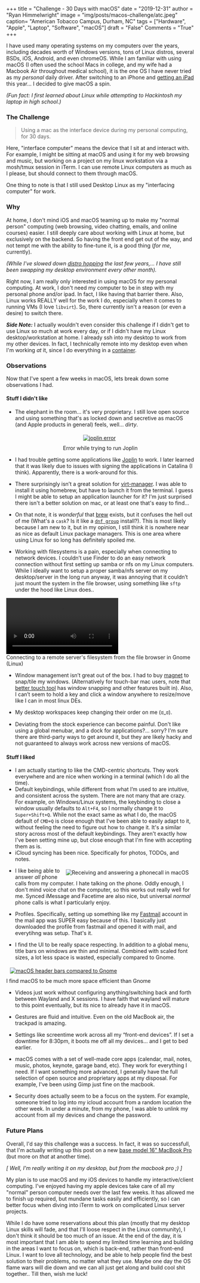+++
title  = "Challenge - 30 Days with macOS"
date   = "2019-12-31"
author = "Ryan Himmelwright"
image  = "img/posts/macos-challenge/atc.jpeg"
caption= "American Tobacco Campus, Durham, NC"
tags   = ["Hardware", "Apple", "Laptop", "Software", "macOS"]
draft  = "False"
Comments = "True"
+++

I have used many operating systems on my computers over the years, including
decades worth of Windows versions, tons of Linux distros, several BSDs, iOS,
Android, and even chromeOS. While I am familiar with using macOS
(I often used the school Macs in college, and my wife had a Macbook Air
throughout medical school), it is the one OS I have never tried as my *personal*
daily driver. After switching to an iPhone and [getting an
iPad](/post/getting-an-ipad/) this year... I
decided to give macOS a spin.

<!--more-->

*(Fun fact: I first learned about Linux while attempting to Hackintosh my
laptop in high school.)*

### The Challenge

>Using a mac as the interface device during my personal computing, for 30 days.

Here, "interface computer" means the device that I sit at and interact with.
For example, I might be sitting at macOS and using it for my web browsing and
music, but working on a project on my linux workstation via a mosh/tmux session
in iTerm. I can use remote Linux computers as much as I please, but should
connect to them through macOS.

One thing to note is that I still used Desktop Linux as my "interfacing
computer" for work.

### Why

At home, I don't mind iOS and macOS teaming up to make my "normal person"
computing (web browsing, video chatting, emails, and online courses)
easier. I still deeply care about working with Linux at home, but exclusively
on the backend. So having the front end get out of the way, and not tempt me
with the ability to fine-tune it, is a good thing (*for me*, currently).

*(While I've slowed down [distro
hopping](https://www.urbandictionary.com/define.php?term=distrohopper) the last
few years,... I have still been swapping my desktop environment every other
month).*

Right now, I am really only interested in using macOS for my personal
computing.  At work, I don't need my computer to be in step with my personal
phone and/or ipad. In fact, I like having that barrier there. Also, Linux works
REALLY well for the work I do, especially when it comes to running VMs (I love
`libvirt`). So, there currently isn't a reason (or even a desire) to switch
there.

***Side Note:*** I actually wouldn't even consider this challenge if I didn't
get to use Linux so much at work every day, or if I didn't have my Linux
desktop/workstation at home. I already ssh into my desktop to work
from my other devices. In fact, I technically remote into my desktop even when
I'm working *at* it, since I do everything in a [container](https://podman.io).

### Observations

Now that I've spent a few weeks in macOS, lets break down some observations I
had.

#### Stuff I didn't like
- The elephant in the room… it's very proprietary. I still love open source and
    using something that's as locked down and secretive as macOS (and Apple
    products in general) feels, well... *dirty*.
<center>
<a href="/img/posts/macos-challenge/joplin-error.png">
<img alt="joplin error" src="/img/posts/macos-challenge/joplin-error.png" style="max-width: 100%; padding: 5px 15px 10px 10px"/></a>
<div class="caption">Error while trying to run Joplin</div>
</center>

- I had trouble getting some applications like [Joplin](/post/switched-to-joplin-notes/) to work. I later learned that it was likely due to issues with signing the applications in Catalina (I think). Apparently, there is a work-around for this.
- There surprisingly isn’t a great solution for [virt-manager](https://virt-manager.org). I was able to install it using homebrew, but have to launch it from the terminal. I guess I might be able to setup an application launcher for it? I'm just surprised there isn't a better solution on mac, or at least one that's easy to find...
- On that note, it is *wonderful* that [brew](https://brew.sh) exists, but it confuses the hell out of me (What's a `cask`? Is it like a [`dnf group`](https://dnf.readthedocs.io/en/latest/command_ref.html#group-command-label) install?). This is most likely because I am new to it, but in my opinion, I still think it is nowhere near as nice as default Linux package managers. This is one area where using Linux for so long has definitely spoiled me.

- Working with filesystems is a pain, especially when connecting to network devices. I couldn’t use Finder to do an easy network connection without first setting up samba or nfs on my Linux computers. While I ideally want to setup a proper samba/nfs server on my desktop/server in the long run anyway, it was annoying that it couldn’t just mount the system in the file browser, using something like `sftp` under the hood like Linux does..

    <center>
<video style="max-width:100%;" controls>
  <source src="../../img/posts/macos-challenge/network-connect.mp4" type="video/mp4">
</video>
<div id="caption">Connecting to a remote server's filesystem from the
file browser in Gnome (Linux)</div>
</center>

- Window management isn’t great out of the box. I had to buy [magnet](https://apps.apple.com/us/app/magnet/id441258766?mt=12) to snap/tile my windows. (Alternatively for touch-bar mac users, note that [better touch tool](https://folivora.ai) has window snapping and other features built in). Also, I can’t seem to hold a key and click a window anywhere to resize/move like I can in most linux DEs.
- My desktop workspaces keep changing their order on me (ಠ_ಠ).

- Deviating from the stock experience can become painful.  Don't like using a global menubar, and a dock for applications?... sorry?
    I'm sure there are third-party ways to get around it, but they are likely
    hacky and not guaranteed to always work across new versions of macOS.

#### Stuff I liked
- I  am actually starting to like the CMD-centric shortcuts. They work everywhere and are nice when working in a terminal (which I do all the time).
- Default keybindings, while different from what I’m used to are intuitive, and consistent across the system. There are not many that are crazy. For example, on Windows/Linux systems, the keybinding to close a window usually defaults to `Alt+F4`, so I normally change it to `Super+Shift+Q`. While not the exact same as what I do, the macOS default of `CMD+Q` is close enough that I've been able to easily adapt to it, without feeling the need to figure out how to change it. It's a similar story across most of the default keybindings. They aren't exactly how I've been setting mine up, but close enough that I'm fine with accepting them as is.
- iCloud syncing has been nice. Specifically for photos, TODOs, and notes.

<a href="/img/posts/macos-challenge/phonecall.png">
<img alt="Receiving and answering a phonecall in macOS" src="/img/posts/macos-challenge/phonecall.png" style="float: right; max-width: 100%; padding: 5px 15px 10px 10px"/></a>

- I like being able to answer *all* phone calls from my computer.
I hate talking on the phone. Oddly
    enough, I don't mind voice chat on the computer, so this works out really
    well for me. Synced iMessage and Facetime are also nice, but universal
    *normal* phone calls is what I particularly enjoy.

- Profiles. Specifically, setting up something like my
    [Fastmail](https://www.fastmail.com) account in the mail app
    was SUPER easy because of this. I basically just downloaded the profile
    from fastmail and opened it with mail, and everytihng was setup. That's it.



- I find the UI to be really space respecting. In addition to a global menu, title bars on windows are thin and minimal. Combined with scaled font sizes, a lot less space is wasted, especially compared to Gnome.

<a href="/img/posts/macos-challenge/header-bar-comparison-stacked.png">
<img alt="macOS header bars compared to Gnome" src="/img/posts/macos-challenge/header-bar-comparison-stacked.png" style="max-width: 100%; padding: 5px 15px 10px 10px"/></a>
<div class="caption">I find macOS to be much more space efficient than Gnome</div>

- Videos just work without configuring anything/switching back and forth between Wayland and X sessions. I have faith that wayland will mature to this point eventually, but its nice to already have it in macOS.

- Gestures are fluid and intuitive. Even on the old MacBook air, the trackpad
    is amazing.
- Settings like screentime work across all my “front-end devices”. If I set a downtime for 8:30pm, it boots me off all my devices... and I get to bed earlier.
- macOS comes with a set of well-made core apps (calendar, mail, notes, music,
    photos, keynote, garage band, etc). They work for everything I need. If I
    want something more advanced, I generally have the full selection of open source and
    proprietary apps at my disposal. For example, I've been using Gimp just
    fine on the macbook.
- Security does actually seem to be a focus on the system. For example, someone
    tried to log into my icloud account from a random location the other week.
    In under a minute, from my phone, I was able to unlink my account from all
    my devices and change the password.

### Future Plans

Overall, I'd say this challenge was a success. In fact, it was so successfull,
that I'm actually writing up this post on a new [base model 16" MacBook
Pro](https://everymac.com/systems/apple/macbook_pro/specs/macbook-pro-core-i7-2.6-six-core-16-2019-scissor-specs.html)
(but more on *that* at another time).

*[ Well, I'm really writing it on my desktop, but from the macbook pro ;) ]*

My plan is to use macOS and my iOS
devices to handle my interactive/client computing. I've enjoyed having my
apple devices take care of all my "normal" person computer needs over the last
few weeks. It has allowed me to finish up required, but mundane tasks easily
and efficiently, so I can better focus when diving into iTerm to work on
complicated Linux server projects.

While I do have some reservations about this plan (mostly that my desktop Linux
skills will fade, and that I'll loose respect in the Linux community), I don't
think it should be too much of an issue. At the end of the day, it is most
important that I am able to spend my limited time learning and building in the
areas I want to focus on, which is back-end, rather than front-end Linux. I
want to love all technology, and be able to help people find the best solution
to their problems, no matter what they use. Maybe one day the OS flame wars
will die down and we can all just get along and build cool shit together.. Till
then, wish me luck!
